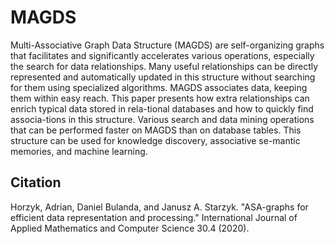 # MAGDS
Multi-Associative Graph Data Structure (MAGDS) are self-organizing graphs that facilitates and significantly accelerates various operations, especially the search for data relationships. Many useful relationships can be directly represented and automatically updated in this structure without searching for them using specialized algorithms. MAGDS associates data, keeping them within easy reach. This paper presents how extra relationships can enrich typical data stored in rela-tional databases and how to quickly find associa-tions in this structure. Various search and data mining operations that can be performed faster on MAGDS than on database tables. This structure can be used for knowledge discovery, associative se-mantic memories, and machine learning.

## Citation
Horzyk, Adrian, Daniel Bulanda, and Janusz A. Starzyk. "ASA-graphs for efficient data representation and processing." International Journal of Applied Mathematics and Computer Science 30.4 (2020).